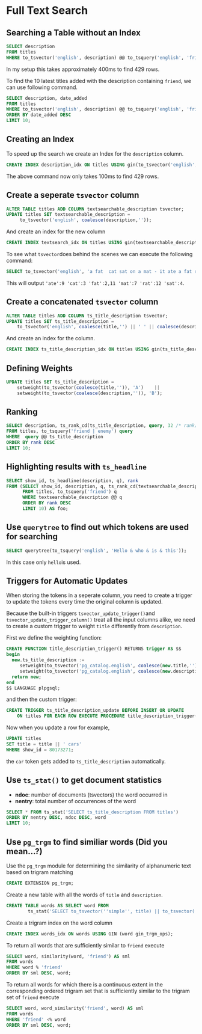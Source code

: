 # Full Text Search

## Searching a Table without an Index

```SQL
SELECT description
FROM titles
WHERE to_tsvector('english', description) @@ to_tsquery('english', 'friend');
```

In my setup this takes approximately 400ms to find 429 rows.

To find the 10 latest titles added with the description containing  `friend`, we can use following command.

```SQL
SELECT description, date_added
FROM titles
WHERE to_tsvector('english', description) @@ to_tsquery('english', 'friend')
ORDER BY date_added DESC
LIMIT 10;
```

## Creating an Index

To speed up the search we create an Index for the `description` column.

```SQL
CREATE INDEX description_idx ON titles USING gin(to_tsvector('english', description));
```

The above command now only takes 100ms to find 429 rows.

## Create a seperate `tsvector` column

```SQL
ALTER TABLE titles ADD COLUMN textsearchable_description tsvector;
UPDATE titles SET textsearchable_description =
     to_tsvector('english', coalesce(description,''));
```

And create an index for the new column

```SQL
CREATE INDEX textsearch_idx ON titles USING gin(textsearchable_description);
```

To see what `tsvector`does behind the scenes we can execute the following command:

```SQL
SELECT to_tsvector('english', 'a fat  cat sat on a mat - it ate a fat rats');
```

This will output `'ate':9 'cat':3 'fat':2,11 'mat':7 'rat':12 'sat':4`.

## Create a concatenated `tsvector` column

```SQL
ALTER TABLE titles ADD COLUMN ts_title_description tsvector;
UPDATE titles SET ts_title_description =
    to_tsvector('english', coalesce(title,'') || ' ' || coalesce(description,''));
```

And create an index for the column.

```SQL
CREATE INDEX ts_title_description_idx ON titles USING gin(ts_title_description);
```

## Defining Weights

```SQL
UPDATE titles SET ts_title_description =
    setweight(to_tsvector(coalesce(title,'')), 'A')    ||
    setweight(to_tsvector(coalesce(description,'')), 'B');
```

## Ranking

```SQL
SELECT description, ts_rank_cd(ts_title_description, query, 32 /* rank/(rank+1) */ ) AS rank
FROM titles, to_tsquery('friend | enemy') query
WHERE  query @@ ts_title_description
ORDER BY rank DESC
LIMIT 10;
```

## Highlighting results with `ts_headline`

```SQL
SELECT show_id, ts_headline(description, q), rank
FROM (SELECT show_id, description, q, ts_rank_cd(textsearchable_description, q) AS rank
      FROM titles, to_tsquery('friend') q
      WHERE textsearchable_description @@ q
      ORDER BY rank DESC
      LIMIT 10) AS foo;
```

## Use `querytree` to find out which tokens are used for searching

```SQL
SELECT querytree(to_tsquery('english', 'Hello & who & is & this'));
```

In this case only `hello`is used.

## Triggers for Automatic Updates

When storing the tokens in a seperate column, you need to create a trigger to update the tokens every time the original column is updated.

Because the built-in triggers `tsvector_update_trigger()`and `tsvector_update_trigger_column()` treat all the input columns alike, we need to create a custom trigger to weight `title` differently from `description`.

First we define the weighting function:

```SQL
CREATE FUNCTION title_description_trigger() RETURNS trigger AS $$
begin
  new.ts_title_description :=
     setweight(to_tsvector('pg_catalog.english', coalesce(new.title,'')), 'A') ||
     setweight(to_tsvector('pg_catalog.english', coalesce(new.description,'')), 'B');
  return new;
end
$$ LANGUAGE plpgsql;
```

and then the custom trigger:

```SQL
CREATE TRIGGER ts_title_description_update BEFORE INSERT OR UPDATE
    ON titles FOR EACH ROW EXECUTE PROCEDURE title_description_trigger();
```

Now when you update a row for example,

```SQL
UPDATE titles
SET title = title || ' cars'
WHERE show_id = 80173271;
```

the `car` token gets added to `ts_title_description` automatically.

## Use `ts_stat()` to get document statistics

- **ndoc**: number of documents (tsvectors) the word occurred in
- **nentry**: total number of occurrences of the word

```SQL
SELECT * FROM ts_stat('SELECT ts_title_description FROM titles')
ORDER BY nentry DESC, ndoc DESC, word
LIMIT 10;
```

## Use `pg_trgm` to find similiar words (Did you mean...?)

Use the `pg_trgm` module for determining the similarity of alphanumeric text based on trigram matching

```SQL
CREATE EXTENSION pg_trgm;
```

Create a new table with all the words of `title` and `description`.

```SQL
CREATE TABLE words AS SELECT word FROM
        ts_stat('SELECT to_tsvector(''simple'', title) || to_tsvector(''simple'', description) FROM titles');
```

Create a trigram index on the word column

```SQL
CREATE INDEX words_idx ON words USING GIN (word gin_trgm_ops);
```

To return all words that are sufficiently similar to `friend` execute

```SQL
SELECT word, similarity(word, 'friend') AS sml
FROM words
WHERE word % 'friend'
ORDER BY sml DESC, word;
```

To return all words for which there is a continuous extent in the corresponding ordered trigram set that is sufficiently similar to the trigram set of `friend` execute

```SQL
SELECT word, word_similarity('friend', word) AS sml
FROM words
WHERE 'friend' <% word
ORDER BY sml DESC, word;
```
